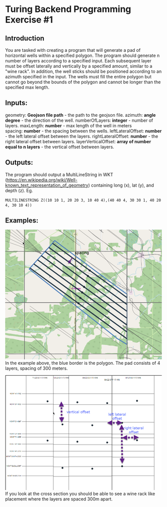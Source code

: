 # Turing Backend Programming Exercise #1

## Introduction
You are tasked with creating a program that will generate a pad of horizontal wells within a  specified polygon. The program should generate n number of layers according to a specified input. Each subsequent layer must be offset laterally and vertically by a specified amount, similar to a "wine rack". In addition, the well sticks should be positioned according to an azimuth specified in the input. The wells must fill the entire polygon but cannot go beyond the bounds of the polygon and cannot be longer than the specified max length.

## Inputs:
geometry: **Geojson file path** - the path to the geojson file. 
azimuth: **angle degree** - the direction of the well. 
numberOfLayers: **integer** - number of layers. 
maxLength: **number**  - max length of the well in meters  
spacing: **number** - the spacing between the wells. 
leftLateralOffset: **number** - the left lateral offset between the layers. 
rightLateralOffset: **number** - the right lateral offset between layers. 
layerVerticalOffset: **array of number equal to n layers** - the vertical offset between layers. 


## Outputs:
The program should output a MultiLineString in WKT (https://en.wikipedia.org/wiki/Well-known_text_representation_of_geometry) containing long (x), lat (y), and depth (z). Eg.

    MULTILINESTRING Z((10 10 1, 20 20 3, 10 40 4),(40 40 4, 30 30 1, 40 20 4, 30 10 4))


## Examples:
![Top Down Example](pad-generator-example.png)
In the example above, the blue border is the polygon. The pad consists of 4 layers, spacing of 300 meters.

![Cross Section example](pad-generator-example2.png)
If you look at the cross section you should be able to see a wine rack like placement where the  layers are spaced 300m apart.

